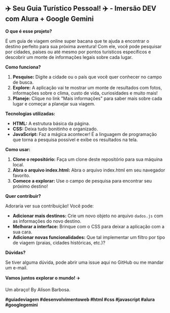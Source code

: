 ##  ✈️ **Seu Guia Turístico Pessoal!** ✈️ - Imersão DEV com Alura + Google Gemini

**O que é esse projeto?**

É um guia de viagem online super bacana que te ajuda a encontrar o destino perfeito para sua próxima aventura!  Com ele, você pode pesquisar por cidades, países ou até mesmo por pontos turísticos específicos e descobrir um monte de informações legais sobre cada lugar. 

**Como funciona?**

1. **Pesquise:** Digite a cidade ou o país que você quer conhecer no campo de busca.
2. **Explore:** A aplicação vai te mostrar um monte de resultados com fotos, informações sobre o clima, custo de vida, curiosidades e muito mais!
3. **Planeje:** Clique no link "Mais informações" para saber mais sobre cada lugar e começar a planejar sua viagem.

**Tecnologias utilizadas:**

* **HTML:** A estrutura básica da página.
* **CSS:** Deixa tudo bonitinho e organizado.
* **JavaScript:** Faz a mágica acontecer! É a linguagem de programação que torna a pesquisa possível e exibe os resultados na tela.

**Como usar:**

1. **Clone o repositório:** Faça um clone deste repositório para sua máquina local.
2. **Abra o arquivo index.html:** Abra o arquivo index.html em seu navegador favorito.
3. **Comece a explorar:** Use o campo de pesquisa para encontrar seu próximo destino!

**Quer contribuir?**

Adoraria ver sua contribuição! Você pode:

* **Adicionar mais destinos:** Crie um novo objeto no arquivo `dados.js` com as informações do novo destino.
* **Melhorar a interface:** Brinque com o CSS para deixar a aplicação com a sua cara.
* **Adicionar novas funcionalidades:** Que tal implementar um filtro por tipo de viagem (praias, cidades históricas, etc.)?

**Dúvidas?**

Se tiver alguma dúvida, pode abrir uma issue aqui no GitHub ou me mandar um e-mail. 

**Vamos juntos explorar o mundo!** ✈️

Um abraço! By Alison Barbosa.

**#guiadeviagem #desenvolvimentoweb #html #css #javascript #alura #googlegemini**
